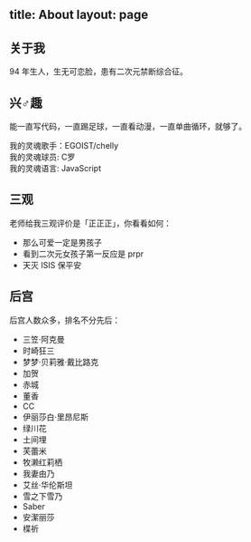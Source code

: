 title: About
layout: page
---

## 关于我

94 年生人，生无可恋脸，患有二次元禁断综合征。

## 兴♂趣

能一直写代码，一直踢足球，一直看动漫，一直单曲循环，就够了。

我的灵魂歌手：EGOIST/chelly  
我的灵魂球员: C罗  
我的灵魂语言: JavaScript  

## 三观

老师给我三观评价是「正正正」，你看看如何：

- 那么可爱一定是男孩子
- 看到二次元女孩子第一反应是 prpr
- 天灭 ISIS 保平安

## 后宫

后宫人数众多，排名不分先后：

- 三笠·阿克曼
- 时崎狂三
- 梦梦·贝莉雅·戴比路克
- 加贺
- 赤城
- 董香
- CC
- 伊丽莎白·里昂尼斯
- 绿川花
- 土间埋
- 芙蕾米
- 牧濑红莉栖
- 我妻由乃
- 艾丝·华伦斯坦
- 雪之下雪乃
- Saber
- 安潔丽莎
- 楪祈
